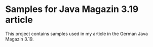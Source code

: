 # Samples for Java Magazin 3.19 article

This project contains samples used in my article in the German Java Magazin 3.19.
